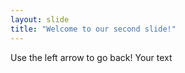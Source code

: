 ```yaml
---
layout: slide
title: "Welcome to our second slide!"
---
```

Use the left arrow to go back!
Your text
